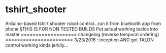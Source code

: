 # tshirt_shooter
Arduino-based tshirt shooter robot control...run it from bluetooth app from phone 
§THIS IS FOR NON TESTED BUILDS Put actual working builds into master
=================== changelog (reverse temporal ordering) =======================
3/23/2016 : inception AND got TALON control working kinda jerkily...
